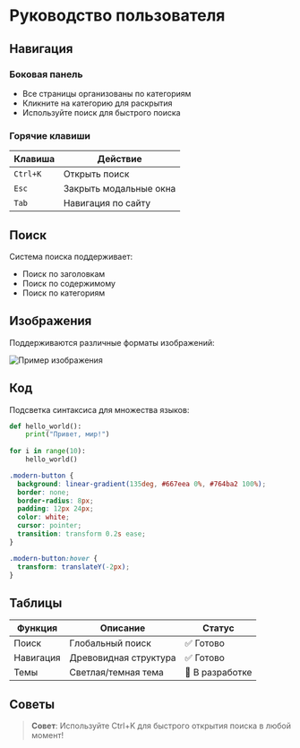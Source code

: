 # Руководство пользователя

## Навигация

### Боковая панель
- Все страницы организованы по категориям
- Кликните на категорию для раскрытия
- Используйте поиск для быстрого поиска

### Горячие клавиши
| Клавиша | Действие |
|---------|----------|
| `Ctrl+K` | Открыть поиск |
| `Esc` | Закрыть модальные окна |
| `Tab` | Навигация по сайту |

## Поиск

Система поиска поддерживает:
- Поиск по заголовкам
- Поиск по содержимому
- Поиск по категориям

## Изображения

Поддерживаются различные форматы изображений:

![Пример изображения](https://clown.host/gitwiki.jpg)

## Код

Подсветка синтаксиса для множества языков:

```python
def hello_world():
    print("Привет, мир!")
    
for i in range(10):
    hello_world()
```

```css
.modern-button {
  background: linear-gradient(135deg, #667eea 0%, #764ba2 100%);
  border: none;
  border-radius: 8px;
  padding: 12px 24px;
  color: white;
  cursor: pointer;
  transition: transform 0.2s ease;
}

.modern-button:hover {
  transform: translateY(-2px);
}
```

## Таблицы

| Функция | Описание | Статус |
|---------|----------|--------|
| Поиск | Глобальный поиск | ✅ Готово |
| Навигация | Древовидная структура | ✅ Готово |
| Темы | Светлая/темная тема | 🚧 В разработке |

## Советы

> **Совет**: Используйте Ctrl+K для быстрого открытия поиска в любой момент!